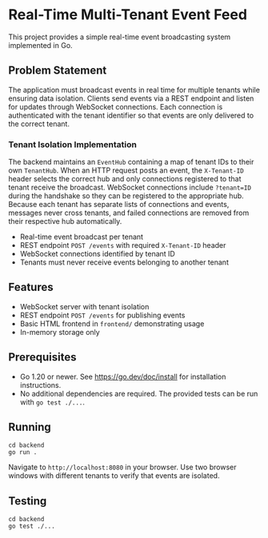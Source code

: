 # Real-Time Multi-Tenant Event Feed

This project provides a simple real-time event broadcasting system implemented in Go.

## Problem Statement

The application must broadcast events in real time for multiple tenants while ensuring data isolation. Clients send events via a REST endpoint and listen for updates through WebSocket connections. Each connection is authenticated with the tenant identifier so that events are only delivered to the correct tenant.

### Tenant Isolation Implementation

The backend maintains an `EventHub` containing a map of tenant IDs to their own `TenantHub`. When an HTTP request posts an event, the `X-Tenant-ID` header selects the correct hub and only connections registered to that tenant receive the broadcast. WebSocket connections include `?tenant=ID` during the handshake so they can be registered to the appropriate hub. Because each tenant has separate lists of connections and events, messages never cross tenants, and failed connections are removed from their respective hub automatically.

* Real-time event broadcast per tenant
* REST endpoint `POST /events` with required `X-Tenant-ID` header
* WebSocket connections identified by tenant ID
* Tenants must never receive events belonging to another tenant

## Features

- WebSocket server with tenant isolation
- REST endpoint `POST /events` for publishing events
- Basic HTML frontend in `frontend/` demonstrating usage
- In-memory storage only

## Prerequisites

- Go 1.20 or newer. See <https://go.dev/doc/install> for installation instructions.
- No additional dependencies are required. The provided tests can be run with `go test ./...`.

## Running

```
cd backend
go run .
```

Navigate to `http://localhost:8080` in your browser. Use two browser windows with different tenants to verify that events are isolated.

## Testing

```
cd backend
go test ./...
```
